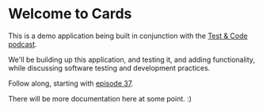 # Welcome to Cards

This is a demo application being built in conjunction with the [Test & Code podcast](http://testandcode.com).

We'll be building up this application, and testing it, and adding functionality, while discussing software testing and development practices.

Follow along, starting with [episode 37](http://testandcode.com/37).

There will be more documentation here at some point. :)





